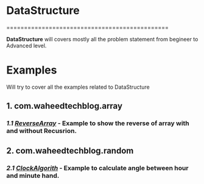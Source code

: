 # DataStructure
==============================================

**DataStructure** will covers  mostly all the problem statement from begineer to Advanced level.

# Examples
Will try to cover all the examples related to DataStructure


## 1. com.waheedtechblog.array
  ### *1.1 [ReverseArray](https://github.com/abdulwaheed18/DataStructure/blob/master/src/com/waheedtechblog/array/ReverseArray.java)* - Example to show the reverse of array with and without Recusrion.

## 2. com.waheedtechblog.random
  ### *2.1 [ClockAlgorith](https://github.com/abdulwaheed18/DataStructure/blob/master/src/com/waheedtechblog/random/ClockAngleProblem.java)* - Example to calculate angle between hour and minute hand.
